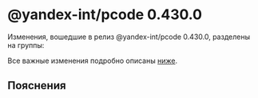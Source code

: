 # @yandex-int/pcode 0.430.0

<!-- ЧЕЛОВЕЧЕСКОЕ ВСТУПЛЕНИЕ -->

Изменения, вошедшие в релиз @yandex-int/pcode 0.430.0, разделены на группы:

Все важные изменения подробно описаны [ниже](#Пояснения).

## Пояснения

